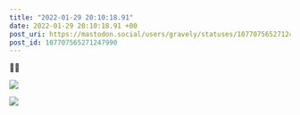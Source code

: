 ```yaml
---
title: "2022-01-29 20:10:18.91"
date: 2022-01-29 20:10:18.91 +00
post_uri: https://mastodon.social/users/gravely/statuses/107707565271247990
post_id: 107707565271247990
---
```

💪🏼


![](/images/107707565045564219.jpg)

![](/images/107707565201550864.jpg)

